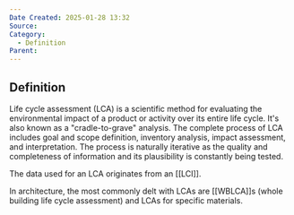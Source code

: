 ```yaml
---
Date Created: 2025-01-28 13:32
Source: 
Category:
  - Definition
Parent:
---
```

## Definition
Life cycle assessment (LCA) is a scientific method for evaluating the environmental impact of a product or activity over its entire life cycle. It's also known as a "cradle-to-grave" analysis. The complete process of LCA includes goal and scope definition, inventory analysis, impact assessment, and interpretation. The process is naturally iterative as the quality and completeness of information and its plausibility is constantly being tested.

The data used for an LCA originates from an [[LCI]].

In architecture, the most commonly delt with LCAs are [[WBLCA]]s (whole building life cycle assessment) and LCAs for specific materials.